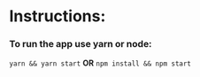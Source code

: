 # Instructions:

### To run the app use yarn or node:
`yarn && yarn start` <b>OR</b> `npm install && npm start`

